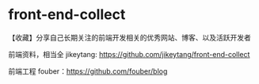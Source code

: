 # front-end-collect
【收藏】分享自己长期关注的前端开发相关的优秀网站、博客、以及活跃开发者

前端资料，相当全
jikeytang: https://github.com/jikeytang/front-end-collect

前端工程
fouber：https://github.com/fouber/blog
